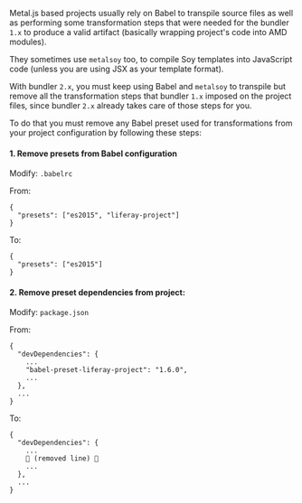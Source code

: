 Metal.js based projects usually rely on Babel to transpile source files as well as performing some transformation steps that were needed for the bundler `1.x` to produce a valid artifact (basically wrapping project's code into AMD modules).

They sometimes use `metalsoy` too, to compile Soy templates into JavaScript code (unless you are using JSX as your template format).

With bundler `2.x`, you must keep using Babel and `metalsoy` to transpile but remove all the transformation steps that bundler `1.x` imposed on the project files, since bundler `2.x` already takes care of those steps for you.

To do that you must remove any Babel preset used for transformations from your project configuration by following these steps:

#### 1. Remove presets from Babel configuration

Modify: `.babelrc`

From:

```
{
  "presets": ["es2015", "liferay-project"]
}
```

To:

```
{
  "presets": ["es2015"]
}
```

#### 2. Remove preset dependencies from project:

Modify: `package.json`

From:

```
{
  "devDependencies": {
    ...
    "babel-preset-liferay-project": "1.6.0",
    ...
  },
  ...
}
```

To:

```
{
  "devDependencies": {
    ...
    🚫 (removed line) 🚫
    ...
  },
  ...
}
```
